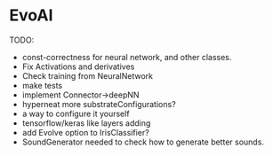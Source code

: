 # EvoAI #

TODO:

* const-correctness for neural network, and other classes.
* Fix Activations and derivatives
* Check training from NeuralNetwork
* make tests
* implement Connector->deepNN
* hyperneat more substrateConfigurations?
* a way to configure it yourself
* tensorflow/keras like layers adding
* add Evolve option to IrisClassifier?
* SoundGenerator needed to check how to generate better sounds.
